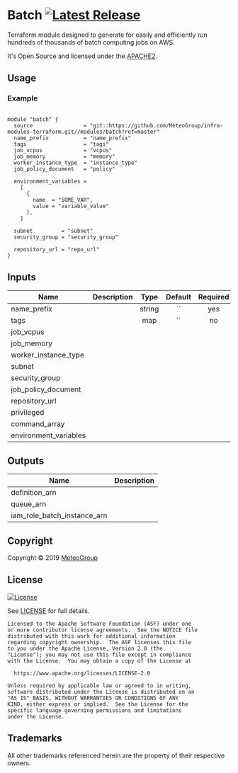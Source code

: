 # Batch [![Latest Release](https://img.shields.io/github/release/MeteoGroup/infra-modules-terraform.svg)](https://github.com/MeteoGroup/infra-modules-terraform/releases/latest)

Terraform module designed to generate for easily and efficiently run hundreds of thousands of batch computing jobs on AWS. 

It's Open Source and licensed under the [APACHE2](LICENSE).

## Usage

### Example

``` hcl

module "batch" {
  source                = "git::https://github.com/MeteoGroup/infra-modules-terraform.git//modules/batch?ref=master"
  name_prefix           = "name_prefix"
  tags                  = "tags"
  job_vcpus             = "vcpus"
  job_memory            = "memory"
  worker_instance_type  = "instance_type"
  job_policy_document   = "policy"

  environment_variables =
    [
      {
        name  = "SOME_VAR",
        value = "variable_value"
      },
    ]

  subnet         = "subnet"
  security_group = "security_group"

  repository_url = "repo_url"
}
```
## Inputs

| Name | Description | Type | Default | Required |
|------|-------------|:----:|:-----:|:-----:|
| name_prefix |  | string | `` | yes |
| tags |   | map | `` | no |
| job_vcpus |   | | | |
| job_memory |   | | | |
| worker_instance_type |  | | | |
| subnet |  | | | | 
| security_group | | | | | 
| job_policy_document | | | | |
| repository_url | | | | |
| privileged | | | | |
| command_array | | | | |
| environment_variables | | | | |



## Outputs

| Name | Description |
|------|-------------|
| definition_arn |  |
| queue_arn | |
| iam_role_batch_instance_arn | | 


## Copyright

Copyright © 2019 [MeteoGroup](https://cpco.io/copyright)


## License 

[![License](https://img.shields.io/badge/License-Apache%202.0-blue.svg)](https://opensource.org/licenses/Apache-2.0) 

See [LICENSE](LICENSE) for full details.

    Licensed to the Apache Software Foundation (ASF) under one
    or more contributor license agreements.  See the NOTICE file
    distributed with this work for additional information
    regarding copyright ownership.  The ASF licenses this file
    to you under the Apache License, Version 2.0 (the
    "License"); you may not use this file except in compliance
    with the License.  You may obtain a copy of the License at

      https://www.apache.org/licenses/LICENSE-2.0

    Unless required by applicable law or agreed to in writing,
    software distributed under the License is distributed on an
    "AS IS" BASIS, WITHOUT WARRANTIES OR CONDITIONS OF ANY
    KIND, either express or implied.  See the License for the
    specific language governing permissions and limitations
    under the License.

## Trademarks

All other trademarks referenced herein are the property of their respective owners.
